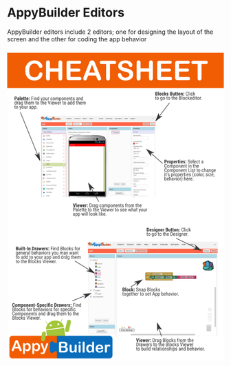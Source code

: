 # AppyBuilder Editors

AppyBuilder editors include 2 editors; one for designing the layout of the screen and the other for coding the app behavior

### ![](/assets/editorsCheatSheet.png)



